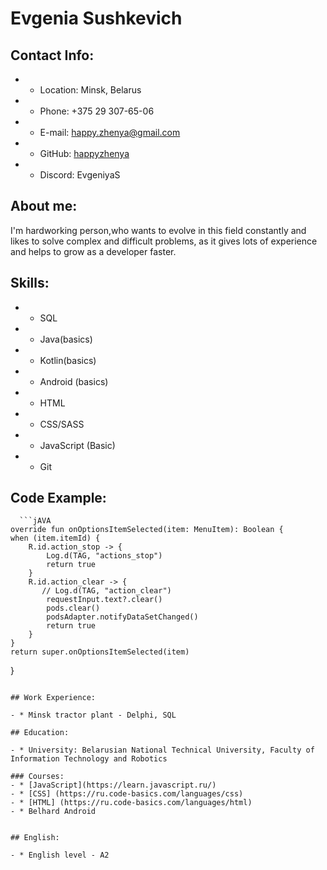 # Evgenia Sushkevich 


## Contact Info:

- * Location: Minsk, Belarus
- * Phone: +375 29 307-65-06
- * E-mail: happy.zhenya@gmail.com
- * GitHub: [happyzhenya](https://github.com/happyzhenya)
- * Discord: EvgeniyaS

## About me:

I'm hardworking person,who wants to evolve in this field constantly and likes to solve complex and difficult problems, as it gives lots of experience and helps to grow as a developer faster. 

## Skills:

- * SQL
- * Java(basics)
- * Kotlin(basics) 
- * Android (basics)
- * HTML
- * CSS/SASS
- * JavaScript (Basic)
- * Git

## Code Example:

      ```jAVA
    override fun onOptionsItemSelected(item: MenuItem): Boolean {
    when (item.itemId) {
        R.id.action_stop -> {
            Log.d(TAG, "actions_stop")
            return true
        }
        R.id.action_clear -> {
           // Log.d(TAG, "action_clear")
            requestInput.text?.clear()
            pods.clear()
            podsAdapter.notifyDataSetChanged()
            return true
        }
    }
    return super.onOptionsItemSelected(item)
} 
   ```

## Work Experience:

- * Minsk tractor plant - Delphi, SQL

## Education:

- * University: Belarusian National Technical University, Faculty of Information Technology and Robotics 

### Courses:
- * [JavaScript](https://learn.javascript.ru/)
- * [CSS] (https://ru.code-basics.com/languages/css)
- * [HTML] (https://ru.code-basics.com/languages/html)
- * Belhard Android

        
## English:

- * English level - A2 

   



